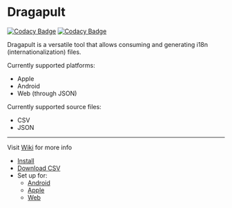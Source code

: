 # Dragapult

[![Codacy Badge](https://app.codacy.com/project/badge/Grade/a9f217ff552d4cdfb690e78cb93c20e7)](https://app.codacy.com/gh/diareuse/dragapult/dashboard?utm_source=gh&utm_medium=referral&utm_content=&utm_campaign=Badge_grade)
[![Codacy Badge](https://app.codacy.com/project/badge/Coverage/a9f217ff552d4cdfb690e78cb93c20e7)](https://app.codacy.com/gh/diareuse/dragapult/dashboard?utm_source=gh&utm_medium=referral&utm_content=&utm_campaign=Badge_coverage)

Dragapult is a versatile tool that allows consuming and generating i18n (internationalization) files.

Currently supported platforms:

- Apple
- Android
- Web (through JSON)

Currently supported source files:

- CSV
- JSON

---

Visit [Wiki][wiki] for more info

- [Install][wiki-install]
- [Download CSV][wiki-csv]
- Set up for:
  - [Android][wiki-android]
  - [Apple][wiki-apple]
  - [Web][wiki-web]

[wiki]: https://github.com/diareuse/dragapult/wiki
[wiki-install]: https://github.com/diareuse/dragapult/wiki/Wrapper
[wiki-csv]: https://github.com/diareuse/dragapult/wiki/Fetch-CSV-from-Google-Docs
[wiki-android]: https://github.com/diareuse/dragapult/wiki/Generate-for-Android-Project
[wiki-apple]: https://github.com/diareuse/dragapult/wiki/Generate-for-Apple-Project
[wiki-web]: https://github.com/diareuse/dragapult/wiki/Generate-for-Web-Project

